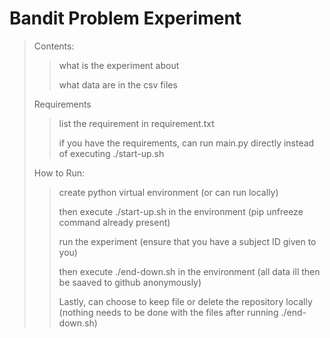 # Bandit Problem Experiment
> Contents:
>> what is the experiment about
>>
>> what data are in the csv files
>
> Requirements
>> list the requirement in requirement.txt
>>
>> if you have the requirements, can run main.py directly instead of executing ./start-up.sh
>
> How to Run:
>> create python virtual environment (or can run locally)
>>
>> then execute ./start-up.sh in the environment (pip unfreeze command already present)
>>
>> run the experiment (ensure that you have a subject ID given to you)
>>
>> then execute ./end-down.sh in the environment (all data ill then be saaved to github anonymously)
>>
>> Lastly, can choose to keep file or delete the repository locally (nothing needs to be done with the files after running ./end-down.sh)